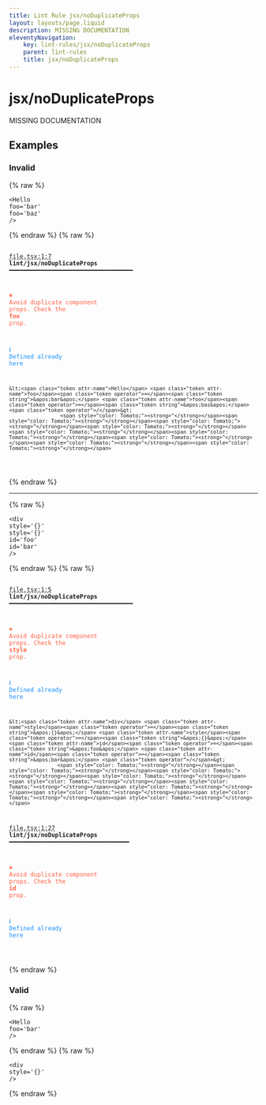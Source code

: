 ```yaml
---
title: Lint Rule jsx/noDuplicateProps
layout: layouts/page.liquid
description: MISSING DOCUMENTATION
eleventyNavigation:
	key: lint-rules/jsx/noDuplicateProps
	parent: lint-rules
	title: jsx/noDuplicateProps
---
```


# jsx/noDuplicateProps

MISSING DOCUMENTATION

<!-- EVERYTHING BELOW IS AUTOGENERATED. SEE SCRIPTS FOLDER FOR UPDATE SCRIPTS hash(b907949ceccd045c482fc842acb8bb5ec7506ae2) -->

## Examples
### Invalid
{% raw %}<pre class="language-text"><code class="language-text">&lt;<span class="token attr-name">Hello</span> <span class="token attr-name">foo</span><span class="token operator">=</span><span class="token string">&apos;bar&apos;</span> <span class="token attr-name">foo</span><span class="token operator">=</span><span class="token string">&apos;baz&apos;</span> <span class="token operator">/</span>&gt;</code></pre>{% endraw %}
{% raw %}<pre class="language-text"><code class="language-text">
 <span style="text-decoration-style: dashed; text-decoration-line: underline;">file.tsx:1:7</span> <strong>lint/jsx/noDuplicateProps</strong> ━━━━━━━━━━━━━━━━━━━━━━━━━━━━━━━━━━━

  <strong><span style="color: Tomato;">✖ </span></strong><span style="color: Tomato;">Avoid duplicate component props. Check the </span><span style="color: Tomato;"><strong>foo</strong></span><span style="color: Tomato;"> prop.</span>

  <strong><span style="color: DodgerBlue;">ℹ </span></strong><span style="color: DodgerBlue;">Defined already here</span>

    &lt;<span class="token attr-name">Hello</span> <span class="token attr-name">foo</span><span class="token operator">=</span><span class="token string">&apos;bar&apos;</span> <span class="token attr-name">foo</span><span class="token operator">=</span><span class="token string">&apos;baz&apos;</span> <span class="token operator">/</span>&gt;
                     <span style="color: Tomato;"><strong>^</strong></span><span style="color: Tomato;"><strong>^</strong></span><span style="color: Tomato;"><strong>^</strong></span><span style="color: Tomato;"><strong>^</strong></span><span style="color: Tomato;"><strong>^</strong></span><span style="color: Tomato;"><strong>^</strong></span><span style="color: Tomato;"><strong>^</strong></span><span style="color: Tomato;"><strong>^</strong></span><span style="color: Tomato;"><strong>^</strong></span>

</code></pre>{% endraw %}

---------------

{% raw %}<pre class="language-text"><code class="language-text">&lt;<span class="token attr-name">div</span> <span class="token attr-name">style</span><span class="token operator">=</span><span class="token string">&apos;{}&apos;</span> <span class="token attr-name">style</span><span class="token operator">=</span><span class="token string">&apos;{}&apos;</span> <span class="token attr-name">id</span><span class="token operator">=</span><span class="token string">&apos;foo&apos;</span> <span class="token attr-name">id</span><span class="token operator">=</span><span class="token string">&apos;bar&apos;</span> <span class="token operator">/</span>&gt;</code></pre>{% endraw %}
{% raw %}<pre class="language-text"><code class="language-text">
 <span style="text-decoration-style: dashed; text-decoration-line: underline;">file.tsx:1:5</span> <strong>lint/jsx/noDuplicateProps</strong> ━━━━━━━━━━━━━━━━━━━━━━━━━━━━━━━━━━━

  <strong><span style="color: Tomato;">✖ </span></strong><span style="color: Tomato;">Avoid duplicate component props. Check the </span><span style="color: Tomato;"><strong>style</strong></span><span style="color: Tomato;"> prop.</span>

  <strong><span style="color: DodgerBlue;">ℹ </span></strong><span style="color: DodgerBlue;">Defined already here</span>

    &lt;<span class="token attr-name">div</span> <span class="token attr-name">style</span><span class="token operator">=</span><span class="token string">&apos;{}&apos;</span> <span class="token attr-name">style</span><span class="token operator">=</span><span class="token string">&apos;{}&apos;</span> <span class="token attr-name">id</span><span class="token operator">=</span><span class="token string">&apos;foo&apos;</span> <span class="token attr-name">id</span><span class="token operator">=</span><span class="token string">&apos;bar&apos;</span> <span class="token operator">/</span>&gt;
                    <span style="color: Tomato;"><strong>^</strong></span><span style="color: Tomato;"><strong>^</strong></span><span style="color: Tomato;"><strong>^</strong></span><span style="color: Tomato;"><strong>^</strong></span><span style="color: Tomato;"><strong>^</strong></span><span style="color: Tomato;"><strong>^</strong></span><span style="color: Tomato;"><strong>^</strong></span><span style="color: Tomato;"><strong>^</strong></span><span style="color: Tomato;"><strong>^</strong></span><span style="color: Tomato;"><strong>^</strong></span>

 <span style="text-decoration-style: dashed; text-decoration-line: underline;">file.tsx:1:27</span> <strong>lint/jsx/noDuplicateProps</strong> ━━━━━━━━━━━━━━━━━━━━━━━━━━━━━━━━━━

  <strong><span style="color: Tomato;">✖ </span></strong><span style="color: Tomato;">Avoid duplicate component props. Check the </span><span style="color: Tomato;"><strong>id</strong></span><span style="color: Tomato;"> prop.</span>

  <strong><span style="color: DodgerBlue;">ℹ </span></strong><span style="color: DodgerBlue;">Defined already here</span>

</code></pre>{% endraw %}
### Valid
{% raw %}<pre class="language-text"><code class="language-text">&lt;<span class="token attr-name">Hello</span> <span class="token attr-name">foo</span><span class="token operator">=</span><span class="token string">&apos;bar&apos;</span> <span class="token operator">/</span>&gt;</code></pre>{% endraw %}
{% raw %}<pre class="language-text"><code class="language-text">&lt;<span class="token attr-name">div</span>  <span class="token attr-name">style</span><span class="token operator">=</span><span class="token string">&apos;{}&apos;</span> <span class="token operator">/</span>&gt;</code></pre>{% endraw %}
